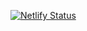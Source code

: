 [![Netlify Status](https://api.netlify.com/api/v1/badges/b72655d5-6a4c-4f3d-99a0-a09160136e1f/deploy-status)](https://app.netlify.com/sites/bookly-app/deploys)